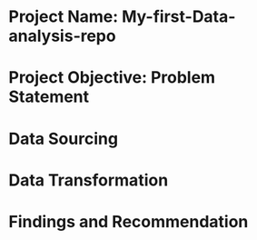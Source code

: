 # Project Name: My-first-Data-analysis-repo



# Project Objective: Problem Statement




# Data Sourcing




# Data Transformation




# Findings and Recommendation



